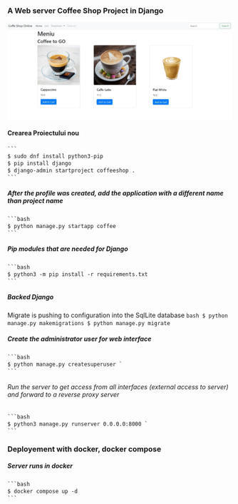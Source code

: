 ###  A Web server Coffee Shop Project in Django
![Django web page](coffeeshop/coffee/templates/menu.jpg)

#### Crearea Proiectului nou 
    ```
    $ sudo dnf install python3-pip 
    $ pip install django 
    $ django-admin startproject coffeeshop . 
    ```

##### After the profile was created, add the application with a different name than project name
    ```bash 
    $ python manage.py startapp coffee
    ```
    
##### Pip modules that are needed for Django
    ```bash
    $ python3 -m pip install -r requirements.txt
    ```

##### Backed Django
Migrate is pushing to configuration into the SqlLite database
    ```bash
    $ python manage.py makemigrations
    $ python manage.py migrate
    ```

##### Create the administrator user for web interface
    ```bash
    $ python manage.py createsuperuser `
    ```

###### Run the server to get access from all interfaces (external access to server) and forward to a reverse proxy server  
    ```bash 
    $ python3 manage.py runserver 0.0.0.0:8000 `
    ```
### Deployement with docker, docker compose   
##### Server runs in docker
    ```bash 
    $ docker compose up -d
    ```
